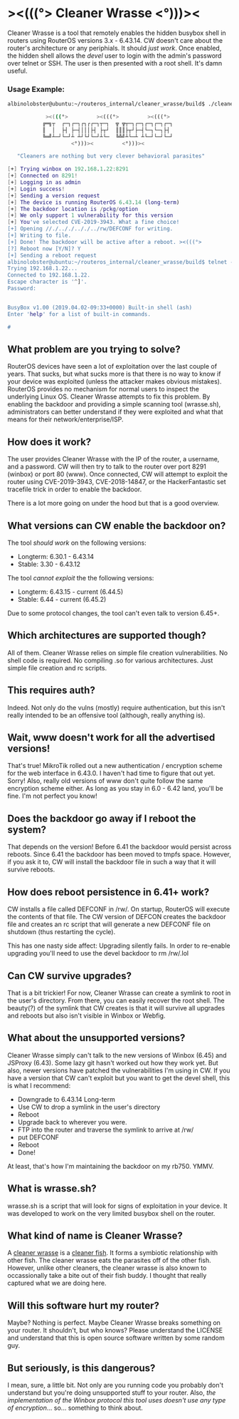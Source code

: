 # ><(((°> Cleaner Wrasse <°)))><

Cleaner Wrasse is a tool that remotely enables the hidden busybox shell in routers using RouterOS versions 3.x - 6.43.14. CW doesn't care about the router's architecture or any periphials. It should *just work*. Once enabled, the hidden shell allows the *devel* user to login with the admin's password over telnet or SSH. The  user is then presented with a root shell. It's damn useful.

### Usage Example:
```sh
albinolobster@ubuntu:~/routeros_internal/cleaner_wrasse/build$ ./cleaner_wrasse -i 192.168.1.22 -u admin -p lolwat

            ><(((°>         ><(((°>         ><(((°> 
           ╔═╗┬  ┌─┐┌─┐┌┐┌┌─┐┬─┐  ╦ ╦┬─┐┌─┐┌─┐┌─┐┌─┐
           ║  │  ├┤ ├─┤│││├┤ ├┬┘  ║║║├┬┘├─┤└─┐└─┐├┤ 
           ╚═╝┴─┘└─┘┴ ┴┘└┘└─┘┴└─  ╚╩╝┴└─┴ ┴└─┘└─┘└─┘
                    <°)))><         <°)))><         

   "Cleaners are nothing but very clever behavioral parasites"

[+] Trying winbox on 192.168.1.22:8291
[+] Connected on 8291!
[+] Logging in as admin
[+] Login success!
[+] Sending a version request
[+] The device is running RouterOS 6.43.14 (long-term)
[+] The backdoor location is /pckg/option
[+] We only support 1 vulnerability for this version 
[+] You've selected CVE-2019-3943. What a fine choice!
[+] Opening //./.././.././../rw/DEFCONF for writing.
[+] Writing to file.
[+] Done! The backdoor will be active after a reboot. ><(((°>
[?] Reboot now [Y/N]? Y
[+] Sending a reboot request
albinolobster@ubuntu:~/routeros_internal/cleaner_wrasse/build$ telnet -l devel 192.168.1.22
Trying 192.168.1.22...
Connected to 192.168.1.22.
Escape character is '^]'.
Password: 


BusyBox v1.00 (2019.04.02-09:33+0000) Built-in shell (ash)
Enter 'help' for a list of built-in commands.

# 
```

## What problem are you trying to solve?

RouterOS devices have seen a lot of exploitation over the last couple of years. That sucks, but what sucks more is that there is no way to know if your device was exploited (unless the attacker makes obvious mistakes). RouterOS provides no mechanism for normal users to inspect the underlying Linux OS. Cleaner Wrasse attempts to fix this problem. By enabling the backdoor and providing a simple scanning tool (wrasse.sh), administrators can better understand if they were exploited and what that means for their network/enterprise/ISP.

## How does it work?

The user provides Cleaner Wrasse with the IP of the router, a username, and a password. CW will then try to talk to the router over port 8291 (winbox) or port 80 (www). Once connected, CW will attempt to exploit the router using CVE-2019-3943, CVE-2018-14847, or the HackerFantastic set tracefile trick in order to enable the backdoor.

There is a lot more going on under the hood but that is a good overview.

## What versions can CW enable the backdoor on?

The tool *should work* on the following versions:

* Longterm: 6.30.1 - 6.43.14
* Stable: 3.30 - 6.43.12

The tool *cannot exploit* the the following versions:

* Longterm: 6.43.15 - current (6.44.5)
* Stable: 6.44 - current (6.45.2)

Due to some protocol changes, the tool can't even talk to version 6.45+.

## Which architectures are supported though?

All of them. Cleaner Wrasse relies on simple file creation vulnerabilities. No shell code is required. No compiling .so for various architectures. Just simple file creation and rc scripts.

## This requires auth?

Indeed. Not only do the vulns (mostly) require authentication, but this isn't really intended to be an offensive tool (although, really anything is).

## Wait, www doesn't work for all the advertised versions!

That's true! MikroTik rolled out a new authentication / encryption scheme for the web interface in 6.43.0. I haven't had time to figure that out yet. Sorry! Also, really old versions of www don't quite follow the same encryption scheme either. As long as you stay in 6.0 - 6.42 land, you'll be fine. I'm not perfect you know!

## Does the backdoor go away if I reboot the system?

That depends on the version! Before 6.41 the backdoor would persist across reboots. Since 6.41 the backdoor has been moved to tmpfs space. However, if you ask it to, CW will install the backdoor file in such a way that it will survive reboots.

## How does reboot persistence in 6.41+ work?

CW installs a file called DEFCONF in /rw/. On startup, RouterOS will execute the contents of that file. The CW version of DEFCON creates the backdoor file and creates an rc script that will generate a new DEFCONF file on shutdown (thus restarting the cycle).

This has one nasty side affect: Upgrading silently fails. In order to re-enable upgrading you'll need to use the devel backdoor to rm /rw/.lol

## Can CW survive upgrades?

That is a bit trickier! For now, Cleaner Wrasse can create a symlink to root in the user's directory. From there, you can easily recover the root shell. The beauty(?) of the symlink that CW creates is that it will survive all upgrades and reboots but also isn't visible in Winbox or Webfig.

## What about the unsupported versions?

Cleaner Wrasse simply can't talk to the new versions of Winbox (6.45) and JSProxy (6.43). Some lazy git hasn't worked out how they work yet. But also, newer versions have patched the vulnerabilities I'm using in CW. If you have a version that CW can't exploit but you want to get the devel shell, this is what I recommend:

* Downgrade to 6.43.14 Long-term
* Use CW to drop a symlink in the user's directory
* Reboot
* Upgrade back to wherever you were.
* FTP into the router and traverse the symlink to arrive at /rw/
* put DEFCONF
* Reboot
* Done!

At least, that's how I'm maintaining the backdoor on my rb750. YMMV.

## What is wrasse.sh?

wrasse.sh is a script that will look for signs of exploitation in your device. It was developed to work on the very limited busybox shell on the router.

## What kind of name is Cleaner Wrasse?

A [cleaner wrasse](https://en.wikipedia.org/wiki/Bluestreak_cleaner_wrasse) is a [cleaner fish](https://en.wikipedia.org/wiki/Cleaner_fish). It forms a symbiotic relationship with other fish. The cleaner wrasse eats the parasites off of the other fish. However, unlike other cleaners, the cleaner wrasse is also known to occassionally take a bite out of their fish buddy. I thought that really captured what we are doing here.

## Will this software hurt my router?

Maybe? Nothing is perfect. Maybe Cleaner Wrasse breaks something on your router. It shouldn't, but who knows? Please understand the LICENSE and understand that this is open source software written by some random guy.

## But seriously, is this dangerous?

I mean, sure, a little bit. Not only are you running code you probably don't understand but you're doing unsupported stuff to your router. Also, *the implementation of the Winbox protocol this tool uses doesn't use any type of encryption*... so... something to think about.
